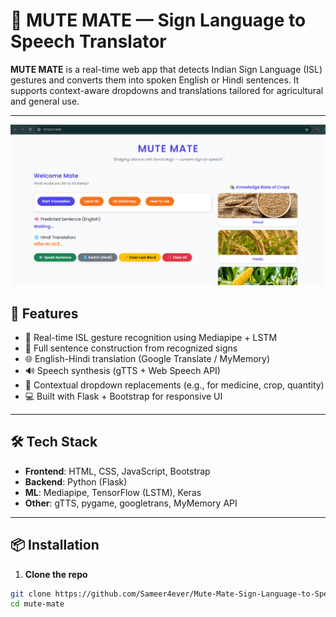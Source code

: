 # 🤟 MUTE MATE — Sign Language to Speech Translator

**MUTE MATE** is a real-time web app that detects Indian Sign Language (ISL) gestures and converts them into spoken English or Hindi sentences. It supports context-aware dropdowns and translations tailored for agricultural and general use.

---

![Web app screenshot](Screenshot.png)

## 🚀 Features

- 🔴 Real-time ISL gesture recognition using Mediapipe + LSTM
- 🧠 Full sentence construction from recognized signs
- 🌐 English-Hindi translation (Google Translate / MyMemory)
- 🔊 Speech synthesis (gTTS + Web Speech API)
- 🎯 Contextual dropdown replacements (e.g., for medicine, crop, quantity)
- 💻 Built with Flask + Bootstrap for responsive UI

---

## 🛠️ Tech Stack

- **Frontend**: HTML, CSS, JavaScript, Bootstrap
- **Backend**: Python (Flask)
- **ML**: Mediapipe, TensorFlow (LSTM), Keras
- **Other**: gTTS, pygame, googletrans, MyMemory API

---

## 📦 Installation

1. **Clone the repo**  
```bash
git clone https://github.com/Sameer4ever/Mute-Mate-Sign-Language-to-Speech-Web-App-.git
cd mute-mate
